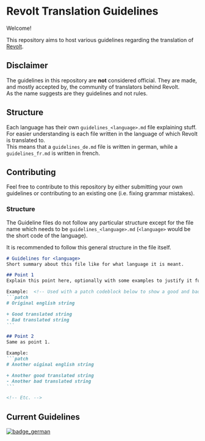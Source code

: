 # Revolt Translation Guidelines
Welcome!

This repository aims to host various guidelines regarding the translation of [Revolt](https://revolt.chat).

## Disclaimer
The guidelines in this repository are **not** considered official. They are made, and mostly accepted by, the community of translators behind Revolt.  
As the name suggests are they guidelines and not rules.

## Structure
Each language has their own `guidelines_<language>.md` file explaining stuff. For easier understanding is each file written in the language of which Revolt is translated to.  
This means that a `guidelines_de.md` file is written in german, while a `guidelines_fr.md` is written in french.

## Contributing
Feel free to contribute to this repository by either submitting your own guidelines or contributing to an existing one (i.e. fixing grammar mistakes).

### Structure
The Guideline files do not follow any particular structure except for the file name which needs to be `guidelines_<language>.md` (`<language>` would be the short code of the language).

It is recommended to follow this general structure in the file itself.  
````markdown
# Guidelines for <language>
Short summary about this file like for what language it is meant.

## Point 1
Explain this point here, optionally with some examples to justify it further.

Example:  <!-- Used with a patch codeblock below to show a good and bad example -->
```patch
# Original english string

+ Good translated string
- Bad translated string
```

## Point 2
Same as point 1.

Example:  
```patch
# Another oiginal english string

+ Another good translated string
- Another bad translated string
```

<!-- Etc. -->
````

## Current Guidelines

[![badge_german]](./guidelines_de.md)


<!-- Badge URLs -->
[badge_german]: https://img.shields.io/badge/German%20(Deutsch)-101823?style=for-the-badge&logo=data:image/svg%2bxml;base64,PHN2ZyB4bWxucz0iaHR0cDovL3d3dy53My5vcmcvMjAwMC9zdmciIHZpZXdCb3g9IjAgMCAzNiAzNiI+PHBhdGggZmlsbD0iI0ZGQ0QwNSIgZD0iTTAgMjdjMCAyLjIwOSAxLjc5MSA0IDQgNGgyOGMyLjIwOSAwIDQtMS43OTEgNC00di00SDB2NHoiLz48cGF0aCBmaWxsPSIjRUQxRjI0IiBkPSJNMCAxNGgzNnY5SDB6Ii8+PHBhdGggZmlsbD0iIzE0MTQxNCIgZD0iTTMyIDVINEMxLjc5MSA1IDAgNi43OTEgMCA5djVoMzZWOWMwLTIuMjA5LTEuNzkxLTQtNC00eiIvPjwvc3ZnPg==
